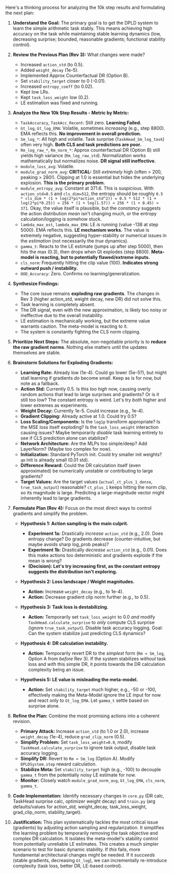 Here's a thinking process for analyzing the 10k step results and formulating the next plan:

1.  **Understand the Goal:** The primary goal is to get the DPLD system to learn the simple arithmetic task stably. This means achieving high accuracy on the task while maintaining stable learning dynamics (low, decreasing surprise; bounded, reasonable gradients; functional stability control).

2.  **Review the Previous Plan (Rev 3):** What changes were made?
    *   Increased `action_std` (to 0.5).
    *   Added `weight_decay` (1e-5).
    *   Implemented Approx Counterfactual DR (Option B).
    *   Set `stability_target` closer to 0 (-0.01).
    *   Increased `entropy_coeff` (to 0.02).
    *   Kept low LRs.
    *   Kept `task_loss_weight` low (0.2).
    *   LE estimation was fixed and running.

3.  **Analyze the New 10k Step Results - Metric by Metric:**
    *   `TaskAccuracy`, `TaskAcc_Recent`: Still zero. **Learning Failed.**
    *   `Gt_log`, `Gt_log_EMA`: Volatile, sometimes *increasing* (e.g., step 8800). EMA reflects this. **No improvement in overall prediction.**
    *   `Sm_log_*`: All high and volatile. Task surprise (`TaskHead_Sm_log_task`) often very high. **Both CLS and task predictions are poor.**
    *   `Rm_log_raw_*`, `Rm_norm_*`: Approx counterfactual DR (Option B) still yields high variance (`Rm_log_raw_std`). Normalization works mathematically but normalizes noise. **DR signal still ineffective.**
    *   `module_loss_avg`: Volatile.
    *   `module_grad_norm_avg`: **CRITICAL:** Still *extremely* high (often > 200, peaking > 280!). Clipping at 1.0 is essential but hides the underlying explosion. **This is the primary problem.**
    *   `module_entropy_avg`: Constant at 371.6. This is suspicious. With `action_std=0.5` and `cls_dim=512`, the entropy should be roughly `0.5 * cls_dim * (1 + log(2*pi*action_std^2)) = 0.5 * 512 * (1 + log(2*pi*0.25)) ≈ 256 * (1 + log(1.57)) ≈ 256 * (1 + 0.45) ≈ 371`. Okay, the value itself is plausible, but the *constancy* suggests the action distribution *mean* isn't changing much, or the entropy calculation/logging is somehow stuck.
    *   `lambda_max_est`, `lambda_max_EMA`: LE *is* running (value -138 at step 5000). EMA reflects this. **LE mechanism works.** The value is extremely negative, suggesting hyper-stability or numerical issues in the *estimation* (not necessarily the *true* dynamics).
    *   `gamma_t`: Reacts to the LE estimate (jumps up after step 5000), then hits the max (0.3), then drops when Gt explodes (step 8800). **Meta-model is reacting, but to potentially flawed/extreme inputs.**
    *   `cls_norm`: Frequently hitting the clip value (100). **Indicates strong outward push / instability.**
    *   `OOD_Accuracy`: Zero. Confirms no learning/generalization.

4.  **Synthesize Findings:**
    *   The core issue remains **exploding raw gradients**. The changes in Rev 3 (higher action_std, weight decay, new DR) did not solve this.
    *   Task learning is completely absent.
    *   The DR signal, even with the new approximation, is likely too noisy or ineffective due to the overall instability.
    *   LE estimation is mechanically working, but the extreme value warrants caution. The meta-model is reacting to it.
    *   The system is constantly fighting the CLS norm clipping.

5.  **Prioritize Next Steps:** The absolute, non-negotiable priority is to **reduce the raw gradient norms**. Nothing else matters until the updates themselves are stable.

6.  **Brainstorm Solutions for Exploding Gradients:**
    *   **Learning Rate:** Already low (1e-4). Could go lower (5e-5?), but might stall learning if gradients *do* become small. Keep as is for now, but note as a fallback.
    *   **Action Std:** Currently 0.5. Is this *too high* now, causing overly random actions that lead to large surprises and gradients? Or is it still too low? The constant entropy is weird. Let's try *both* higher and lower extremes as experiments.
    *   **Weight Decay:** Currently 1e-5. Could increase (e.g., 1e-4).
    *   **Gradient Clipping:** Already active at 1.0. Could try 0.5?
    *   **Loss Scaling/Components:** Is the `log1p` transform appropriate? Is the MSE loss itself exploding? Is the `task_loss_weight` interaction causing issues? Maybe temporarily *disable* task learning entirely to see if CLS prediction alone can stabilize?
    *   **Network Architecture:** Are the MLPs too simple/deep? Add LayerNorm? (Maybe too complex for now).
    *   **Initialization:** Standard PyTorch init. Could try smaller init weights? `qm` init is already small (0.01 std).
    *   **Difference Reward:** Could the DR calculation itself (even approximated) be numerically unstable or contributing to large gradients?
    *   **Target Values:** Are the target values (`actual_ct_plus_1_dense`, `true_task_output`) reasonable? `ct_plus_1` keeps hitting the norm clip, so its magnitude is large. Predicting a large-magnitude vector might inherently lead to large gradients.

7.  **Formulate Plan (Rev 4):** Focus on the most direct ways to control gradients and simplify the problem.

    *   **Hypothesis 1: Action sampling is the main culprit.**
        *   **Experiment 1a:** Drastically *increase* `action_std` (e.g., 2.0). Does entropy change? Do gradients decrease (counter-intuitive, but maybe avoids sharp log_prob peaks)?
        *   **Experiment 1b:** Drastically *decrease* `action_std` (e.g., 0.01). Does this make actions too deterministic and gradients explode if the mean is wrong?
        *   **(Decision): Let's try increasing first, as the constant entropy suggests the distribution isn't exploring.**

    *   **Hypothesis 2: Loss landscape / Weight magnitudes.**
        *   **Action:** Increase `weight_decay` (e.g., to 1e-4).
        *   **Action:** Decrease gradient clip norm further (e.g., to 0.5).

    *   **Hypothesis 3: Task loss is destabilizing.**
        *   **Action:** Temporarily set `task_loss_weight` to 0.0 *and* modify `TaskHead.calculate_surprise` to *only* compute CLS surprise (ignore `true_task_output`). Disable task accuracy logging. Goal: Can the system stabilize just predicting CLS dynamics?

    *   **Hypothesis 4: DR calculation instability.**
        *   **Action:** Temporarily revert DR to the *simplest* form (`Rm ≈ Sm_log`, Option A from *before* Rev 3). If the system stabilizes *without* task loss and *with* this simple DR, it points towards the DR calculation complexity being an issue.

    *   **Hypothesis 5: LE value is misleading the meta-model.**
        *   **Action:** Set `stability_target` much higher, e.g., -50 or -100, effectively making the Meta-Model ignore the LE input for now and react only to `Gt_log_EMA`. Let `gamma_t` settle based on surprise alone.

8.  **Refine the Plan:** Combine the most promising actions into a coherent revision.
    *   **Primary Attack:** Increase `action_std` (to 1.0 or 2.0), increase `weight_decay` (1e-4), reduce `grad_clip_norm` (0.5).
    *   **Simplify Problem:** Set `task_loss_weight=0.0`, modify `TaskHead.calculate_surprise` to ignore task output, disable task accuracy logging.
    *   **Simplify DR:** Revert to `Rm ≈ Sm_log` (Option A). Modify `DPLDSystem.step` reward calculation.
    *   **Stabilize Meta:** Set `stability_target` high (e.g., -100) to decouple `gamma_t` from the potentially noisy LE estimate for now.
    *   **Monitor:** Closely watch `module_grad_norm_avg`, `Gt_log_EMA`, `cls_norm`, `gamma_t`.

9.  **Code Implementation:** Identify necessary changes in `core.py` (DR calc, TaskHead surprise calc, optimizer weight decay) and `train.py` (arg defaults/values for action_std, weight_decay, task_loss_weight, grad_clip_norm, stability_target).

10. **Justification:** This plan systematically tackles the most critical issue (gradients) by adjusting action sampling and regularization. It simplifies the learning problem by temporarily removing the task objective and complex DR calculation. It isolates the meta-model's stability control from potentially unreliable LE estimates. This creates a much simpler scenario to test for basic dynamic stability. If *this* fails, more fundamental architectural changes might be needed. If it *succeeds* (stable gradients, decreasing `Gt_log`), we can incrementally re-introduce complexity (task loss, better DR, LE-based control).